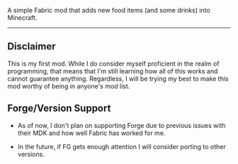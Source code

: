 A simple Fabric mod that adds new food items (and some drinks) into Minecraft.

---

## Disclaimer

This is my first mod. While I do consider myself proficient in the realm of programming, that means that I'm still learning how all of this works and cannot guarantee anything. Regardless, I will be trying my best to make this mod worthy of being in anyone's mod list.

## Forge/Version Support

- As of now, I don't plan on supporting Forge due to previous issues with their MDK and how well Fabric has worked for me.

- In the future, if FG gets enough attention I will consider porting to other versions.
